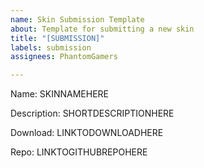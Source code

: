 ```yaml
---
name: Skin Submission Template
about: Template for submitting a new skin
title: "[SUBMISSION]"
labels: submission
assignees: PhantomGamers

---
```


Name: SKINNAMEHERE

Description: SHORTDESCRIPTIONHERE

Download: LINKTODOWNLOADHERE

Repo: LINKTOGITHUBREPOHERE
